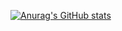 [![Anurag's GitHub stats](https://github-readme-stats.vercel.app/api?username=gustan13)](https://github.com/anuraghazra/github-readme-stats)
